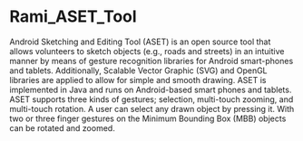 Rami_ASET_Tool
==============
Android Sketching and Editing Tool (ASET) is an open source tool that
allows volunteers to sketch objects (e.g., roads and streets) in an
intuitive manner by means of gesture recognition libraries for Android
smart-phones and tablets. Additionally, Scalable Vector Graphic (SVG)
and OpenGL libraries are applied to allow for simple and smooth drawing.
ASET is implemented in Java and runs on Android-based smart phones and
tablets. ASET supports three kinds of gestures; selection, multi-touch
zooming, and multi-touch rotation. A user can select any drawn object by
pressing it. With two or three finger gestures on the Minimum Bounding
Box (MBB)  objects can be rotated and zoomed.
